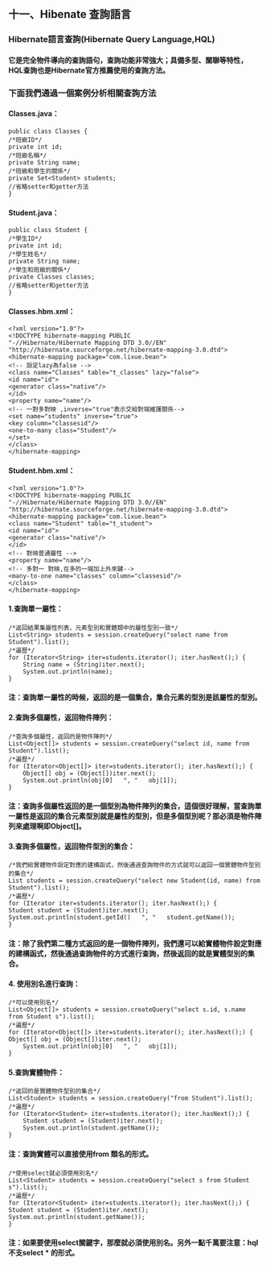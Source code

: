 ## 十一、Hibenate 查詢語言
### Hibernate語言查詢(Hibernate Query Language,HQL)
#### 它是完全物件導向的查詢語句，查詢功能非常強大；具備多型、關聯等特性，HQL查詢也是Hibernate官方推薦使用的查詢方法。
### 下面我們通過一個案例分析相關查詢方法
#### Classes.java：
	public class Classes {
	/*班級ID*/
	private int id;
	/*班級名稱*/
	private String name;
	/*班級和學生的關係*/
	private Set<Student> students;
	//省略setter和getter方法
	}

#### Student.java：
	public class Student {
	/*學生ID*/
	private int id;
	/*學生姓名*/
	private String name;
	/*學生和班級的關係*/
	private Classes classes;
	//省略setter和getter方法
	}
	
#### Classes.hbm.xml：
	<?xml version="1.0"?> 
	<!DOCTYPE hibernate-mapping PUBLIC  
	"-//Hibernate/Hibernate Mapping DTD 3.0//EN" 
	"http://hibernate.sourceforge.net/hibernate-mapping-3.0.dtd"> 
	<hibernate-mapping package="com.lixue.bean"> 
	<!-- 設定lazy為false --> 
	<class name="Classes" table="t_classes" lazy="false"> 
	<id name="id"> 
	<generator class="native"/> 
	</id> 
	<property name="name"/> 
	<!-- 一對多對映 ,inverse="true"表示交給對端維護關係--> 
	<set name="students" inverse="true"> 
	<key column="classesid"/> 
	<one-to-many class="Student"/> 
	</set> 
	</class> 
	</hibernate-mapping> 
	
#### Student.hbm.xml：
	<?xml version="1.0"?> 
	<!DOCTYPE hibernate-mapping PUBLIC  
	"-//Hibernate/Hibernate Mapping DTD 3.0//EN" 
	"http://hibernate.sourceforge.net/hibernate-mapping-3.0.dtd"> 
	<hibernate-mapping package="com.lixue.bean"> 
	<class name="Student" table="t_student"> 
	<id name="id"> 
	<generator class="native"/> 
	</id> 
	<!-- 對映普通屬性 --> 
	<property name="name"/> 
	<!-- 多對一 對映,在多的一端加上外來鍵--> 
	<many-to-one name="classes" column="classesid"/> 
	</class> 
	</hibernate-mapping> 
	
#### 1.查詢單一屬性：
	/*返回結果集屬性列表，元素型別和實體類中的屬性型別一致*/ 
	List<String> students = session.createQuery("select name from Student").list(); 
	/*遍歷*/ 
	for (Iterator<String> iter=students.iterator(); iter.hasNext();) { 
		String name = (String)iter.next(); 
		System.out.println(name); 
	} 
#### 注：查詢單一屬性的時候，返回的是一個集合，集合元素的型別是該屬性的型別。

#### 2.查詢多個屬性，返回物件陣列：
	/*查詢多個屬性，返回的是物件陣列*/ 
	List<Object[]> students = session.createQuery("select id, name from Student").list(); 
	/*遍歷*/ 
	for (Iterator<Object[]> iter=students.iterator(); iter.hasNext();) { 
		Object[] obj = (Object[])iter.next(); 
		System.out.println(obj[0]   ", "   obj[1]); 
	} 
#### 注：查詢多個屬性返回的是一個型別為物件陣列的集合，這個很好理解，當查詢單一屬性是返回的集合元素型別就是屬性的型別，但是多個型別呢？那必須是物件陣列來處理啊即Object[]。

#### 3.查詢多個屬性，返回物件型別的集合：
	/*我們給實體物件設定對應的建構函式，然後通過查詢物件的方式就可以返回一個實體物件型別的集合*/ 
	List students = session.createQuery("select new Student(id, name) from Student").list(); 
	/*遍歷*/ 
	for (Iterator iter=students.iterator(); iter.hasNext();) { 
	Student student = (Student)iter.next(); 
	System.out.println(student.getId()   ", "   student.getName()); 
	} 
#### 注：除了我們第二種方式返回的是一個物件陣列，我們還可以給實體物件設定對應的建構函式，然後通過查詢物件的方式進行查詢，然後返回的就是實體型別的集合。

#### 4. 使用別名進行查詢：
	/*可以使用別名*/ 
	List<Object[]> students = session.createQuery("select s.id, s.name from Student s").list(); 
	/*遍歷*/ 
	for (Iterator<Object[]> iter=students.iterator(); iter.hasNext();) { 
	Object[] obj = (Object[])iter.next(); 
		System.out.println(obj[0]   ", "   obj[1]); 
	} 

#### 5.查詢實體物件：
	/*返回的是實體物件型別的集合*/ 
	List<Student> students = session.createQuery("from Student").list(); 
	/*遍歷*/ 
	for (Iterator<Student> iter=students.iterator(); iter.hasNext();) { 
		Student student = (Student)iter.next(); 
		System.out.println(student.getName()); 
	}
#### 注：查詢實體可以直接使用from 類名的形式。
	/*使用select就必須使用別名*/ 
	List<Student> students = session.createQuery("select s from Student s").list(); 
	/*遍歷*/ 
	for (Iterator<Student> iter=students.iterator(); iter.hasNext();) { 
	Student student = (Student)iter.next(); 
	System.out.println(student.getName()); 
	}
#### 注：如果要使用select關鍵字，那麼就必須使用別名。另外一點千萬要注意：hql不支select * 的形式。


